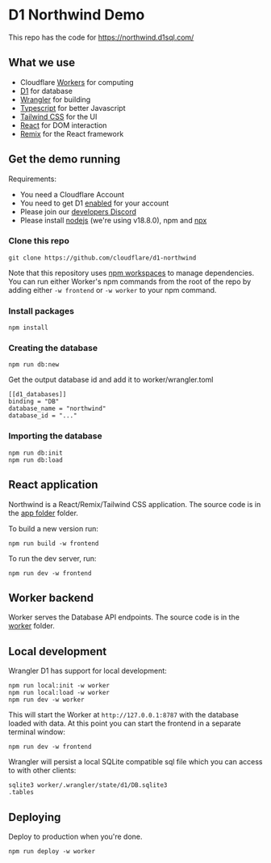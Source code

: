 # D1 Northwind Demo

This repo has the code for https://northwind.d1sql.com/

## What we use

- Cloudflare [Workers](https://workers.cloudflare.com/) for computing
- [D1](https://blog.cloudflare.com/introducing-d1/) for database
- [Wrangler](https://github.com/cloudflare/wrangler2) for building
- [Typescript](https://www.typescriptlang.org/) for better Javascript
- [Tailwind CSS](https://tailwindcss.com/) for the UI
- [React](https://reactjs.org/) for DOM interaction
- [Remix](https://remix.run/docs/en/main/) for the React framework

## Get the demo running

Requirements:

- You need a Cloudflare Account
- You need to get D1 [enabled](https://www.cloudflare.com/en-gb/lp/d1/) for your account
- Please join our [developers Discord](https://discord.com/invite/cloudflaredev)
- Please install [nodejs](https://github.com/nvm-sh/nvm) (we're using v18.8.0), npm and [npx](https://www.npmjs.com/package/npx)

### Clone this repo

```
git clone https://github.com/cloudflare/d1-northwind
```

Note that this repository uses [npm workspaces](https://docs.npmjs.com/cli/v9/using-npm/workspaces?v=true) to manage dependencies. You can run either Worker's npm commands from the root of the repo by adding either `-w frontend` or `-w worker` to your npm command.

### Install packages

```
npm install
```

### Creating the database

```
npm run db:new
```

Get the output database id and add it to worker/wrangler.toml

```
[[d1_databases]]
binding = "DB"
database_name = "northwind"
database_id = "..."
```

### Importing the database

```
npm run db:init
npm run db:load
```

## React application

Northwind is a React/Remix/Tailwind CSS application. The source code is in the [app folder](./frontend) folder.

To build a new version run:

```
npm run build -w frontend
```

To run the dev server, run:

```
npm run dev -w frontend
```

## Worker backend

Worker serves the Database API endpoints. The source code is in the [worker](./worker) folder.

## Local development

Wrangler D1 has support for local development:

```
npm run local:init -w worker
npm run local:load -w worker
npm run dev -w worker
```

This will start the Worker at `http://127.0.0.1:8787` with the database loaded with data. At this point you can start the frontend in a separate terminal window:

```
npm run dev -w frontend
```

Wrangler will persist a local SQLite compatible sql file which you can access to with other clients:

```
sqlite3 worker/.wrangler/state/d1/DB.sqlite3
.tables
```

## Deploying

Deploy to production when you're done.

```
npm run deploy -w worker
```
